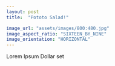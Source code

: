 ```yaml
---
layout: post
title:  "Pototo Salad!"

image_url: "assets/images/800:480.jpg"
image_aspect_ratio: "SIXTEEN_BY_NINE"
image_orientation: "HORIZONTAL"
---
```


Lorem Ipsum Dollar set